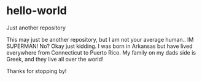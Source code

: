 # hello-world
Just another repository 

This may just be another repository, but I am not your average human.. IM SUPERMAN!
No? Okay just kidding. I was born in Arkansas but have lived everywhere from Connecticut 
to Puerto Rico. My family on my dads side is Greek, and they live all over the world!

Thanks for stopping by!
